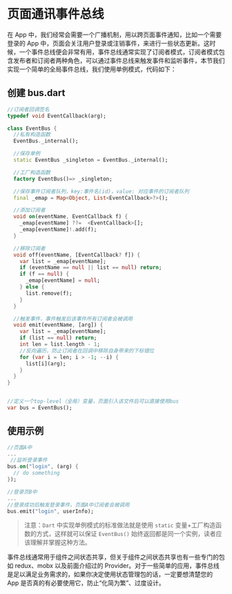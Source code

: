 # 页面通讯事件总线

在 App 中，我们经常会需要一个广播机制，用以跨页面事件通知，比如一个需要登录的 App 中，页面会关注用户登录或注销事件，来进行一些状态更新。这时候，一个事件总线便会非常有用，事件总线通常实现了订阅者模式，订阅者模式包含发布者和订阅者两种角色，可以通过事件总线来触发事件和监听事件，本节我们实现一个简单的全局事件总线，我们使用单例模式，代码如下：

## 创建 bus.dart

```dart
//订阅者回调签名
typedef void EventCallback(arg);

class EventBus {
  //私有构造函数
  EventBus._internal();

  //保存单例
  static EventBus _singleton = EventBus._internal();

  //工厂构造函数
  factory EventBus()=> _singleton;

  //保存事件订阅者队列，key:事件名(id)，value: 对应事件的订阅者队列
  final _emap = Map<Object, List<EventCallback>?>();

  //添加订阅者
  void on(eventName, EventCallback f) {
    _emap[eventName] ??=  <EventCallback>[];
    _emap[eventName]!.add(f);
  }

  //移除订阅者
  void off(eventName, [EventCallback? f]) {
    var list = _emap[eventName];
    if (eventName == null || list == null) return;
    if (f == null) {
      _emap[eventName] = null;
    } else {
      list.remove(f);
    }
  }

  //触发事件，事件触发后该事件所有订阅者会被调用
  void emit(eventName, [arg]) {
    var list = _emap[eventName];
    if (list == null) return;
    int len = list.length - 1;
    //反向遍历，防止订阅者在回调中移除自身带来的下标错位
    for (var i = len; i > -1; --i) {
      list[i](arg);
    }
  }
}


//定义一个top-level（全局）变量，页面引入该文件后可以直接使用bus
var bus = EventBus();
```

## 使用示例

```dart
//页面A中
...
 //监听登录事件
bus.on("login", (arg) {
  // do something
});

//登录页B中
...
//登录成功后触发登录事件，页面A中订阅者会被调用
bus.emit("login", userInfo);

```

> 注意：`Dart` 中实现单例模式的标准做法就是使用 `static` 变量+工厂构造函数的方式，这样就可以保证 `EventBus()` 始终返回都是同一个实例，读者应该理解并掌握这种方法。

事件总线通常用于组件之间状态共享，但关于组件之间状态共享也有一些专门的包如 redux、mobx 以及前面介绍过的 Provider。对于一些简单的应用，事件总线是足以满足业务需求的，如果你决定使用状态管理包的话，一定要想清楚您的 App 是否真的有必要使用它，防止“化简为繁”、过度设计。
